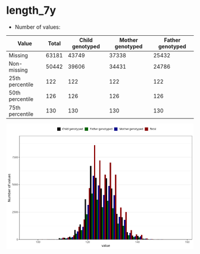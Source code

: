# length_7y
- Number of values:

| Value | Total | Child genotyped | Mother genotyped | Father genotyped |
| ----- | ----- | --------------- | ---------------- | ---------------- |
| Missing | 63181 | 43749 | 37338 | 25432 |
| Non-missing | 50442 | 39606 | 34431 | 24786 |
| 25th percentile | 122 | 122 | 122 | 122 |
| 50th percentile | 126 | 126 | 126 | 126 |
| 75th percentile | 130 | 130 | 130 | 130 |



![](length_7y_n.png)



